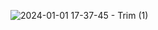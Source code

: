 ![2024-01-01 17-37-45 - Trim (1)](https://github.com/IraCalvo/2D-Top-Down-Pixel-Combat/assets/115129139/513b341d-d6be-4362-8fbe-6644d5c63343)
